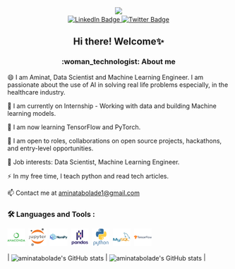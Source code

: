 
<div id="header" align="center">
  <img src="https://media.giphy.com/media/8hTm1yGaqsEn4CM8I3/giphy.gif" width="200"/>
</div>

<div id="badges" align="center">
  <a href="your-linkedin-URL">
    <img src="https://img.shields.io/badge/LinkedIn-blue?style=for-the-badge&logo=linkedin&logoColor=white" alt="LinkedIn Badge"/>
  </a>
  <a href="your-twitter-URL">
    <img src="https://img.shields.io/badge/Twitter-blue?style=for-the-badge&logo=twitter&logoColor=white" alt="Twitter Badge"/>
  </a>
</div>
<h2 align="center">
  Hi there! Welcome✨
</h2>

<h3 align="center">:woman_technologist: About me </h3>

😄 I am Aminat, Data Scientist and Machine Learning Engineer. 
I am passionate about the use of AI in solving real life problems especially, in the healthcare industry. 

:telescope: I am currently on Internship - Working with data and building Machine learning models.

:seedling: I am now learning TensorFlow and PyTorch.

👯 I am open to roles, collaborations on open source projects, hackathons, and entry-level opportunities.

💼 Job interests: Data Scientist, Machine Learning Engineer.

:zap: In my free time, I teach python and read tech articles.

:mailbox: Contact me at aminatabolade1@gmail.com

### :hammer_and_wrench: Languages and Tools :
<div>
<img src= "https://github.com/devicons/devicon/blob/master/icons/anaconda/anaconda-original-wordmark.svg" title="Anaconda"  alt="Anaconda" width="40" height="40"/>&nbsp;
<img src= "https://github.com/devicons/devicon/blob/master/icons/jupyter/jupyter-original-wordmark.svg" title="Jupyter"  alt="Jupyter" width="40" height="40"/>&nbsp;
<img src= "https://github.com/devicons/devicon/blob/master/icons/numpy/numpy-original-wordmark.svg" title="Numpy"  alt="Numpy" width="40" height="40"/>&nbsp;
<img src= "https://github.com/devicons/devicon/blob/master/icons/pandas/pandas-original-wordmark.svg" title="Pandas"  alt="Pandas" width="40" height="40"/>&nbsp;
<img src= "https://github.com/devicons/devicon/blob/master/icons/python/python-original-wordmark.svg" title="Python"  alt="Python" width="40" height="40"/>&nbsp;
<img src= "https://github.com/devicons/devicon/blob/master/icons/mysql/mysql-original-wordmark.svg" title="MySQL"  alt="MySQL" width="40" height="40"/>&nbsp;
<img src= "https://github.com/devicons/devicon/blob/master/icons/tensorflow/tensorflow-original-wordmark.svg" title="TensorFlow"  alt="TensorFlow" width="40" height="40"/>
</div>
  
  
<!--
**aminatabolade/aminatabolade** is a ✨ _special_ ✨ repository because its `README.md` (this file) appears on your GitHub profile.

Here are some ideas to get you started:

- 🔭 I’m currently working on ...
- 🌱 I’m currently learning TensorFlow and PyTorch
- 👯 I’m looking to collaborate on ...
- 🤔 I’m looking for help with ...
- 💬 Ask me about ...
- 📫 How to reach me: ...
- 😄 Pronouns: ...
- ⚡ Fun fact: ...
-->
| <img align="center" src="https://github-readme-stats.vercel.app/api?username=aminatabolade&show_icons=true&include_all_commits=true&hide_border=true" alt="aminatabolade's GitHub stats" /> 
| <img align="center" src="https://github-readme-stats.vercel.app/api/top-langs/?username=aminatabolade&langs_count=8&layout=compact&hide_border=true" alt="aminatabolade's GitHub stats" /> |


